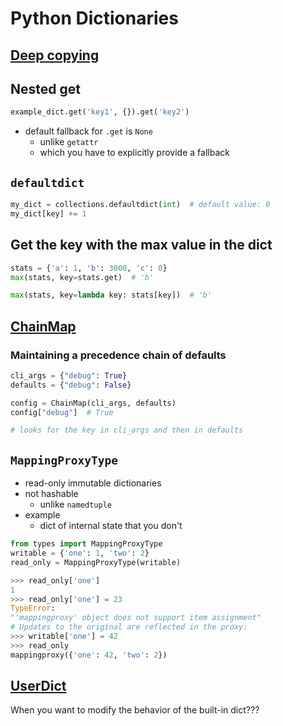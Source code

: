 # Python Dictionaries

## [Deep copying](https://fullchee.github.io/notes/backend/python/custom-classes/?h=shallow#deep-copying)

## Nested get

```python
example_dict.get('key1', {}).get('key2')
```

- default fallback for `.get` is `None`
    - unlike `getattr`
    - which you have to explicitly provide a fallback

## `defaultdict`

```python
my_dict = collections.defaultdict(int)  # default value: 0
my_dict[key] += 1
```

## Get the key with the max value in the dict

```python
stats = {'a': 1, 'b': 3000, 'c': 0}
max(stats, key=stats.get)  # 'b'

max(stats, key=lambda key: stats[key])  # 'b'
```

## [ChainMap](https://florimond.dev/en/posts/2018/07/a-practical-usage-of-chainmap-in-python/#example-the-shopping-inventory)

### Maintaining a precedence chain of defaults

```python
cli_args = {"debug": True}
defaults = {"debug": False}

config = ChainMap(cli_args, defaults)
config["debug"]  # True

# looks for the key in cli_args and then in defaults
```

##  `MappingProxyType`

- read-only immutable dictionaries
- not hashable
    - unlike `namedtuple`
- example
    - dict of internal state that you don't 

```python
from types import MappingProxyType
writable = {'one': 1, 'two': 2}
read_only = MappingProxyType(writable)

>>> read_only['one']
1
>>> read_only['one'] = 23
TypeError:
"'mappingproxy' object does not support item assignment"
# Updates to the original are reflected in the proxy:
>>> writable['one'] = 42
>>> read_only
mappingproxy({'one': 42, 'two': 2})
```

## [UserDict](https://realpython.com/python-collections-module/#customizing-built-ins-userstring-userlist-and-userdict)

When you want to modify the behavior of the built-in dict???
